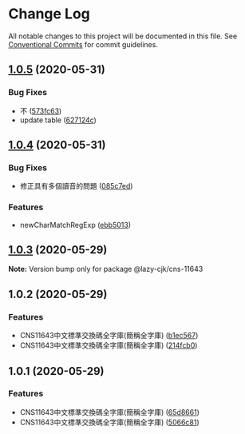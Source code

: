 # Change Log

All notable changes to this project will be documented in this file.
See [Conventional Commits](https://conventionalcommits.org) for commit guidelines.

## [1.0.5](https://github.com/bluelovers/ws-regexp/compare/@lazy-cjk/cns-11643@1.0.4...@lazy-cjk/cns-11643@1.0.5) (2020-05-31)


### Bug Fixes

* 不 ([573fc63](https://github.com/bluelovers/ws-regexp/commit/573fc63e314b3c8f961e6748356bf510e9b4e7dc))
* update table ([627124c](https://github.com/bluelovers/ws-regexp/commit/627124cd326f94a25861ea3bf48d397c85ac178a))





## [1.0.4](https://github.com/bluelovers/ws-regexp/compare/@lazy-cjk/cns-11643@1.0.3...@lazy-cjk/cns-11643@1.0.4) (2020-05-31)


### Bug Fixes

* 修正具有多個讀音的問題 ([085c7ed](https://github.com/bluelovers/ws-regexp/commit/085c7edfc51748b3705d4ae3b72926c053897f59))


### Features

* newCharMatchRegExp ([ebb5013](https://github.com/bluelovers/ws-regexp/commit/ebb5013f68cf58ccf8c05b7b0d9123c30555c783))





## [1.0.3](https://github.com/bluelovers/ws-regexp/compare/@lazy-cjk/cns-11643@1.0.2...@lazy-cjk/cns-11643@1.0.3) (2020-05-29)

**Note:** Version bump only for package @lazy-cjk/cns-11643





## 1.0.2 (2020-05-29)


### Features

* CNS11643中文標準交換碼全字庫(簡稱全字庫) ([b1ec567](https://github.com/bluelovers/ws-regexp/commit/b1ec567a24528c4b8f8c0ed5f4d977582938d00b))
* CNS11643中文標準交換碼全字庫(簡稱全字庫) ([214fcb0](https://github.com/bluelovers/ws-regexp/commit/214fcb094aa9c4beef98873e6468df890ea328b1))





## 1.0.1 (2020-05-29)


### Features

* CNS11643中文標準交換碼全字庫(簡稱全字庫) ([65d8661](https://github.com/bluelovers/ws-regexp/commit/65d8661a289d069d72dc6a3ed92239ebf0cf7cf5))
* CNS11643中文標準交換碼全字庫(簡稱全字庫) ([5066c81](https://github.com/bluelovers/ws-regexp/commit/5066c810e97a9968cc43339971f81fd0e64ae8da))
